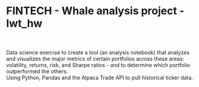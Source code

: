 # FINTECH - Whale analysis project - lwt_hw
<br>
<br>
Data science exercise to create a tool (an analysis notebook) that analyzes and visualizes the major metrics of certain portfolios across these areas: volatility, returns, risk, and Sharpe ratios - and to determine which portfolio outperformed the others.  
<br>
Using Python, Pandas and the Alpaca Trade API to pull historical ticker data. 
